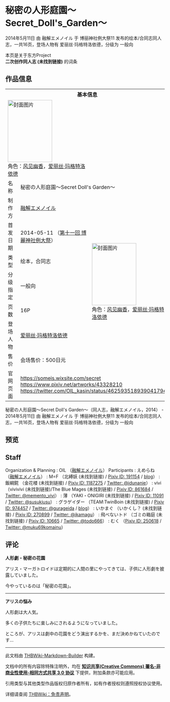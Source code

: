 # 秘密の人形庭園～Secret_Doll's_Garden～

<!-- source html: G:\repos\THBWiki-Markdown-Builder\THBWikiMarkdown\Temp\main\9\99\ns0%3A%E7%A7%98%E5%AF%86%E3%81%AE%E4%BA%BA%E5%BD%A2%E5%BA%AD%E5%9C%92%EF%BD%9ESecret_Doll%27s_Garden%EF%BD%9E.html -->

2014年5月11日 由 融解エメノイル 于 博丽神社例大祭11 发布的绘本/合同志同人志，一共16页，登场人物有 爱丽丝·玛格特洛依德，分级为 一般向

本页是关于东方Project  
 **二次创作同人志 (未找到链接)** 的词条

## 作品信息

<table><tbody><tr><th colspan="3">基本信息</th></tr><tr><td class="cover-artwork-mobile" colspan="2"><a href="./文件-秘密の人形庭園～Secret_Doll's_Garden～封面.jpg.md" class="image" title="封面图片"><img alt="封面图片" src="https://upload.thwiki.cc/thumb/e/e3/%E7%A7%98%E5%AF%86%E3%81%AE%E4%BA%BA%E5%BD%A2%E5%BA%AD%E5%9C%92%EF%BD%9ESecret_Doll%27s_Garden%EF%BD%9E%E5%B0%81%E9%9D%A2.jpg/140px-%E7%A7%98%E5%AF%86%E3%81%AE%E4%BA%BA%E5%BD%A2%E5%BA%AD%E5%9C%92%EF%BD%9ESecret_Doll%27s_Garden%EF%BD%9E%E5%B0%81%E9%9D%A2.jpg" decoding="async" loading="lazy" width="140" height="196" srcset="https://upload.thwiki.cc/thumb/e/e3/%E7%A7%98%E5%AF%86%E3%81%AE%E4%BA%BA%E5%BD%A2%E5%BA%AD%E5%9C%92%EF%BD%9ESecret_Doll%27s_Garden%EF%BD%9E%E5%B0%81%E9%9D%A2.jpg/210px-%E7%A7%98%E5%AF%86%E3%81%AE%E4%BA%BA%E5%BD%A2%E5%BA%AD%E5%9C%92%EF%BD%9ESecret_Doll%27s_Garden%EF%BD%9E%E5%B0%81%E9%9D%A2.jpg 1.5x, https://upload.thwiki.cc/thumb/e/e3/%E7%A7%98%E5%AF%86%E3%81%AE%E4%BA%BA%E5%BD%A2%E5%BA%AD%E5%9C%92%EF%BD%9ESecret_Doll%27s_Garden%EF%BD%9E%E5%B0%81%E9%9D%A2.jpg/280px-%E7%A7%98%E5%AF%86%E3%81%AE%E4%BA%BA%E5%BD%A2%E5%BA%AD%E5%9C%92%EF%BD%9ESecret_Doll%27s_Garden%EF%BD%9E%E5%B0%81%E9%9D%A2.jpg 2x" data-file-width="646" data-file-height="904"></a><div class="cover-char">角色：<a href="./风见幽香.md" title="风见幽香">风见幽香</a>，<a href="./爱丽丝·玛格特洛依德.md" title="爱丽丝·玛格特洛依德">爱丽丝·玛格特洛依德</a></div></td>
</tr><tr><td class="label">名称</td><td colspan="2"> 秘密の人形庭園～Secret Doll&#39;s Garden～ </td></tr><tr><td class="label">制作方</td><td><a href="./融解エメノイル.md" title="融解エメノイル">融解エメノイル</a></td><td class="cover-artwork" rowspan="7" style="min-width:196px;"><a href="./文件-秘密の人形庭園～Secret_Doll's_Garden～封面.jpg.md" class="image" title="封面图片"><img alt="封面图片" src="https://upload.thwiki.cc/thumb/e/e3/%E7%A7%98%E5%AF%86%E3%81%AE%E4%BA%BA%E5%BD%A2%E5%BA%AD%E5%9C%92%EF%BD%9ESecret_Doll%27s_Garden%EF%BD%9E%E5%B0%81%E9%9D%A2.jpg/140px-%E7%A7%98%E5%AF%86%E3%81%AE%E4%BA%BA%E5%BD%A2%E5%BA%AD%E5%9C%92%EF%BD%9ESecret_Doll%27s_Garden%EF%BD%9E%E5%B0%81%E9%9D%A2.jpg" decoding="async" loading="lazy" width="140" height="196" srcset="https://upload.thwiki.cc/thumb/e/e3/%E7%A7%98%E5%AF%86%E3%81%AE%E4%BA%BA%E5%BD%A2%E5%BA%AD%E5%9C%92%EF%BD%9ESecret_Doll%27s_Garden%EF%BD%9E%E5%B0%81%E9%9D%A2.jpg/210px-%E7%A7%98%E5%AF%86%E3%81%AE%E4%BA%BA%E5%BD%A2%E5%BA%AD%E5%9C%92%EF%BD%9ESecret_Doll%27s_Garden%EF%BD%9E%E5%B0%81%E9%9D%A2.jpg 1.5x, https://upload.thwiki.cc/thumb/e/e3/%E7%A7%98%E5%AF%86%E3%81%AE%E4%BA%BA%E5%BD%A2%E5%BA%AD%E5%9C%92%EF%BD%9ESecret_Doll%27s_Garden%EF%BD%9E%E5%B0%81%E9%9D%A2.jpg/280px-%E7%A7%98%E5%AF%86%E3%81%AE%E4%BA%BA%E5%BD%A2%E5%BA%AD%E5%9C%92%EF%BD%9ESecret_Doll%27s_Garden%EF%BD%9E%E5%B0%81%E9%9D%A2.jpg 2x" data-file-width="646" data-file-height="904"></a><div class="cover-char">角色：<a href="./风见幽香.md" title="风见幽香">风见幽香</a>，<a href="./爱丽丝·玛格特洛依德.md" title="爱丽丝·玛格特洛依德">爱丽丝·玛格特洛依德</a></div></td>
</tr><tr><td class="label">首发日期</td><td>2014-05-11&#160;（<a href="/展会作品列表?e=%E5%8D%9A%E4%B8%BD%E7%A5%9E%E7%A4%BE%E4%BE%8B%E5%A4%A7%E7%A5%AD%2311">第十一回 博麗神社例大祭</a>）</td></tr><tr><td class="label">类型</td><td>绘本，合同志</td></tr><tr><td class="label">分级指定</td><td>一般向</td></tr><tr><td class="label">页数</td><td>16P</td></tr><tr><td class="label">登场人物</td><td><a href="./爱丽丝·玛格特洛依德.md" title="爱丽丝·玛格特洛依德">爱丽丝·玛格特洛依德</a></td></tr><tr><td class="label">售价</td><td>会场售价：500日元</td></tr>
<tr><td class="label">官网页面</td><td colspan="2"><a rel="nofollow" class="external free" href="https://someis.wixsite.com/secret">https://someis.wixsite.com/secret</a><br><a rel="nofollow" class="external free" href="https://www.pixiv.net/artworks/43328210">https://www.pixiv.net/artworks/43328210</a><br><a rel="nofollow" class="external free" href="https://twitter.com/OIL_kasin/status/462593518939041794">https://twitter.com/OIL_kasin/status/462593518939041794</a></td></tr></tbody></table>

秘密の人形庭園～Secret Doll's Garden～（同人志，融解エメノイル，2014） - 2014年5月11日 由 融解エメノイル 于 博丽神社例大祭11 发布的绘本/合同志同人志，一共16页，登场人物有 爱丽丝·玛格特洛依德，分级为 一般向

## 预览

## Staff
Organization &amp; Planning
: OIL （[融解エメノイル](./融解エメノイル.md)）
Participants
: えめらね （[融解エメノイル](./融解エメノイル.md)）
: M=F （北縛妖 (未找到链接) / [Pixiv ID: 191154](https://www.pixiv.net/users/191154) / [blog](http://miharuf.blog46.fc2.com/)）
: 飯綱錵 （金花楼 (未找到链接) / [Pixiv ID: 1187275](https://www.pixiv.net/users/1187275) / [Twitter: @idunanie](https://twitter.com/idunanie)）
: vivi （vivivivi (未找到链接)/The Blue Mages (未找到链接) / [Pixiv ID: 861684](https://www.pixiv.net/users/861684) / [Twitter: @memento_vivi](https://twitter.com/memento_vivi)）
: 薄 （YAKI・ONIGIRI (未找到链接) / [Pixiv ID: 11091](https://www.pixiv.net/users/11091) / [Twitter: @susukiusu](https://twitter.com/susukiusu)）
: グラゲイダー （TEAM:TwinBoin (未找到链接) / [Pixiv ID: 974457](https://www.pixiv.net/users/974457) / [Twitter: @gurageida](https://twitter.com/gurageida) / [blog](http://gurageida.ky-3.net/)）
: いかまぐ （いかくし？ (未找到链接) / [Pixiv ID: 270899](https://www.pixiv.net/users/270899) / [Twitter: @ikamagu](https://twitter.com/ikamagu)）
: 飛べないトド （ゴミの箱庭 (未找到链接) / [Pixiv ID: 10665](https://www.pixiv.net/users/10665) / [Twitter: @todo666](https://twitter.com/todo666)）
: むく （[Pixiv ID: 250618](https://www.pixiv.net/users/250618) / [Twitter: @muku69komainu](https://twitter.com/muku69komainu)）


## 评论

  
 **人形劇・秘密の花園**   

​アリス・マーガトロイドは定期的に人間の里にやってきては、子供に人形劇を披露していました。  

今やっているのは「秘密の花園」。  

  

___

  
 **アリスの悩み**   

人形劇は大人気。  

多くの子供たちに楽しみにされるようになっていました。  

ところが、アリスは劇中の花園をどう演出するかを、まだ決めかねていたのです…
  


  
  

  





---

此文档由 [THBWiki-Markdown-Builder](https://github.com/Delsin-Yu/THBWiki-Markdown-Builder) 构建。

文档中的所有内容除特殊注明外，均在 [**知识共享(Creative Commons) 署名-非商业性使用-相同方式共享 3.0 协议**](https://creativecommons.org/licenses/by-sa/3.0/deed.zh-hans) 下提供，附加条款亦可能应用。

引用类型与其他类型作品版权归原作者所有，如有作者授权则遵照授权协议使用。

详细请查阅 [THBWiki：免责声明](https://thbwiki.cc/THBWiki:%E5%85%8D%E8%B4%A3%E5%A3%B0%E6%98%8E)。

